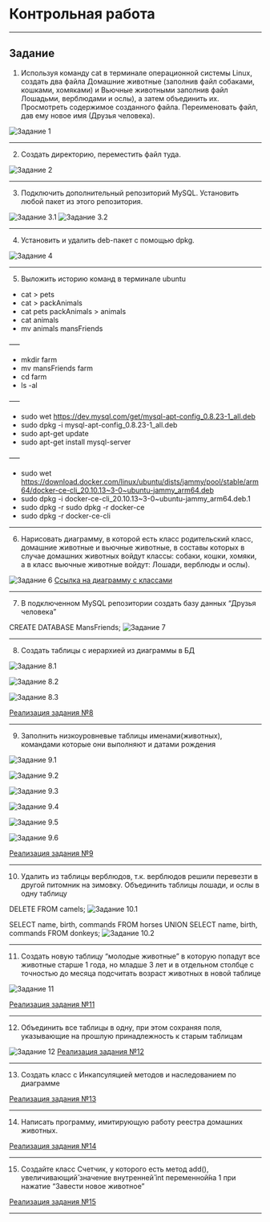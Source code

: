 # Контрольная работа
***
## Задание
1. Используя команду cat в терминале операционной системы Linux, создать
   два файла Домашние животные (заполнив файл собаками, кошками,
   хомяками) и Вьючные животными заполнив файл Лошадьми, верблюдами и
   ослы), а затем объединить их. Просмотреть содержимое созданного файла.
   Переименовать файл, дав ему новое имя (Друзья человека).

![Задание 1](images/1.png)
***
2. Создать директорию, переместить файл туда.

![Задание 2](images/2.png)
***
3. Подключить дополнительный репозиторий MySQL. Установить любой пакет
   из этого репозитория.

![Задание 3.1](images/3.1.png)
![Задание 3.2](images/3.2.png)
***
4. Установить и удалить deb-пакет с помощью dpkg.

![Задание 4](images/4.png)
***
5. Выложить историю команд в терминале ubuntu

* cat > pets
* cat > packAnimals
* cat pets packAnimals > animals
* cat animals
* mv animals mansFriends

–––

* mkdir farm 
* mv mansFriends farm 
* cd farm 
* ls -al

–––

* sudo wet https://dev.mysql.com/get/mysql-apt-config_0.8.23-1_all.deb
* sudo dpkg -i mysql-apt-config_0.8.23-1_all.deb
* sudo apt-get update
* sudo apt-get install mysql-server

–––

* sudo wet https://download.docker.com/linux/ubuntu/dists/jammy/pool/stable/arm64/docker-ce-cli_20.10.13~3-0~ubuntu-jammy_arm64.deb
* sudo dpkg -i docker-ce-cli_20.10.13~3-0~ubuntu-jammy_arm64.deb.1
* sudo dpkg -r sudo dpkg -r docker-ce
* sudo dpkg -r docker-ce-cli
***
6.  Нарисовать диаграмму, в которой есть класс родительский класс, домашние
    животные и вьючные животные, в составы которых в случае домашних
    животных войдут классы: собаки, кошки, хомяки, а в класс вьючные животные
    войдут: Лошади, верблюды и ослы).

![Задание 6](images/6.png)
[Ссылка на диаграмму с классами](Classes.drawio)
***
7. В подключенном MySQL репозитории создать базу данных “Друзья
   человека”

CREATE DATABASE MansFriends;
![Задание 7](images/7.png)
***
8. Создать таблицы с иерархией из диаграммы в БД

![Задание 8.1](images/8.1.png)

![Задание 8.2](images/8.2.png)

![Задание 8.3](images/8.3.png)

[Реализация задания №8](Animals.sql)
***
9. Заполнить низкоуровневые таблицы именами(животных), командами
которые они выполняют и датами рождения

![Задание 9.1](images/9.1.png)

![Задание 9.2](images/9.2.png)

![Задание 9.3](images/9.3.png)

![Задание 9.4](images/9.4.png)

![Задание 9.5](images/9.5.png)

![Задание 9.6](images/9.6.png)

[Реализация задания №9](Animals.sql)
***
10. Удалить из таблицы верблюдов, т.к. верблюдов решили перевезти в другой
питомник на зимовку. Объединить таблицы лошади, и ослы в одну таблицу

DELETE FROM camels;
![Задание 10.1](images/10.1.png)

SELECT name, birth, commands FROM horses
UNION SELECT name, birth, commands FROM donkeys;
![Задание 10.2](images/10.2.png)
***
11. Создать новую таблицу “молодые животные” в которую попадут все
    животные старше 1 года, но младше 3 лет и в отдельном столбце с точностью
    до месяца подсчитать возраст животных в новой таблице

![Задание 11](images/11.png)

[Реализация задания №11](Animals.sql)
***
12. Объединить все таблицы в одну, при этом сохраняя поля, указывающие на
    прошлую принадлежность к старым таблицам

![Задание 12](images/12.png)
[Реализация задания №12](Animals.sql)
***
13. Создать класс с Инкапсуляцией методов и наследованием по диаграмме

[Реализация задания №13](Model)
***
14. Написать программу, имитирующую работу реестра домашних животных.

[Реализация задания №14]()
***
15. Создайте класс Счетчик, у которого есть метод add(), увеличивающий̆
    значение внутренней̆ int переменной̆на 1 при нажатие “Завести новое
    животное” 

[Реализация задания №15]()
***






